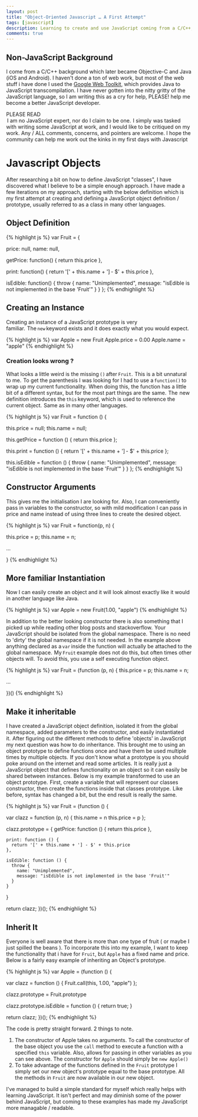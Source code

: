 ```yaml
---
layout: post
title: "Object-Oriented Javascript … A First Attempt"
tags: [javascript]
description: Learning to create and use JavaScript coming from a C/C++, Objective-C and Java background.
comments: true
---
```


## Non-JavaScript Background
I come from  a C/C++ background which later became Objective-C and Java (iOS and Android).  I haven't done a ton of web work, but most of the web stuff i have done I used the [Google Web Toolkit](http://gwtproject.com), which provides Java to JavaScript transcompilation.  I have never gotten into the nitty gritty of the JavaScript language, so I am writing this as a cry for help, PLEASE! help me become a better JavaScript developer.

<div class="alert warning"><i style="display:inline-block" class="icon-star"> </i><span style="display:inline-block">PLEASE READ</span> <i style="display:inline-block" class="icon-star"> </i> <br /> I am no JavaScript expert, nor do I claim to be one.  I simply was tasked with writing some JavaScript at work, and I would like to be critiqued on my work.  Any / ALL comments, concerns, and pointers are welcome.  I hope the community can help me work out the kinks in my first days with Javascript</div>

# Javascript Objects

After researching a bit on how to define JavaScript "classes", I have discovered what I believe to be a simple enough approach.  I have made a few iterations on my approach, starting with the below definition which is my first attempt at creating and defining a JavaScript object definition / prototype, usually referred to as a class in many other languages.

## Object Definition

{% highlight js %}
var Fruit = {

  price: null,
  name: null,

  getPrice: function() {
    return this.price
  },

  print: function() {
    return '[' + this.name + '] - $' + this.price
  },

  isEdible: function() {
    throw {
      name: "Unimplemented",
      message: "isEdible is not implemented in the base 'Fruit'"
    }
  }
};
{% endhighlight %}

## Creating an Instance

Creating an instance of a JavaScript prototype is very familiar.  The ```new``` keyword exists and it does exactly what you would expect.

{% highlight js %}
var Apple = new Fruit
Apple.price = 0.00
Apple.name = "apple"
{% endhighlight %}

### Creation looks wrong ?
What looks a little weird is the missing ```()``` after ```Fruit```.  This is a bit unnatural to me.  To get the parenthesis I was looking for I had to use a ```function()``` to wrap up my current functionality.  When doing this, the function has a little bit of a different syntax, but for the most part things are the same.  The  new definition introduces the ```this``` keyword, which is used to reference the current object.  Same as in many other languages.

{% highlight js %}
var Fruit = function () {

  this.price = null;
  this.name = null;

  this.getPrice = function () {
    return this.price
  };

  this.print = function () {
    return '[' + this.name + '] - $' + this.price
  };

  this.isEdible = function () {
    throw {
      name: "Unimplemented",
      message: "isEdible is not implemented in the base 'Fruit'"
    }
  }
};
{% endhighlight %}

## Constructor Arguments
This gives me the initialisation I are looking for.  Also, I can conveniently pass in variables to the constructor, so with mild modification I can pass in price and name instead of using three lines to create the desired object.

{% highlight js %}
var Fruit = function(p, n) {

  this.price = p;
  this.name = n;

  ...

}
{% endhighlight %}  

## More familiar Instantiation
Now I can easily create an object and it will look almost exactly like it would in another language like Java.

{% highlight js %}
var Apple = new Fruit(1.00, "apple")
{% endhighlight %}

In addition to the better looking constructor there is also something that I picked up while reading other blog posts and stackoverflow.  Your JavaScript should be isolated from the global namespace.  There is no need to 'dirty' the global namespace if it is not needed.  In the example above anything declared as a ```var``` inside the function will actually be attached to the global namespace.  My ```Fruit``` example does not do this, but often times other objects will.  To avoid this, you use a self executing function object.

{% highlight js %}
var Fruit = (function (p, n) {
  this.price = p;
  this.name = n;

  ...

})()
{% endhighlight %}

## Make it inheritable
I have created a JavaScript object definition, isolated it from the global namespace, added parameters to the constructor, and easily instantiated it.  After figuring out the different methods to define 'objects' in JavaScript my next question was how to do inheritance.  This brought me to using an object prototype to define functions once and have them be used multiple times by multiple objects.  If you don't know what a prototype is you should poke around on the internet and read some articles.  It is really just a JavaScript object that defines functionality on an object so it can easily be shared between instances.  Below is my example transformed to use an object prototype.  First, create a variable that will represent our classes constructor, then create the functions inside that classes prototype.  Like before, syntax has changed a bit, but the end result is really the same.

{% highlight js %}
var Fruit = (function () {

  var clazz = function (p, n) {
    this.name = n
    this.price = p
  };

  clazz.prototype = {
    getPrice: function () {
      return this.price
    },

    print: function () {
      return '[' + this.name + '] - $' + this.price
    },

    isEdible: function () {
      throw {
        name: "Unimplemented",
        message: "isEdible is not implemented in the base 'Fruit'"
      }
    }
  }

  return clazz;
})();
{% endhighlight %}

## Inherit It
Everyone is well aware that there is more than one type of fruit ( or maybe I just spilled the beans ).  To incorporate this into my example, I want to keep the functionality that i have for ```Fruit```, but ```Apple``` has a fixed name and price.  Below is a fairly easy example of inheriting an Object's prototype.

{% highlight js %}
var Apple = (function () {

  var clazz = function () {
    Fruit.call(this, 1.00, "apple")
  };

  clazz.prototype = Fruit.prototype

  clazz.prototype.isEdible = function () {
    return true;
  }

  return clazz;
})();
{% endhighlight %}

The code is pretty straight forward.  2 things to note.
1. The constructor of Apple takes no arguments.  To call the constructor of the base object you use the ```call``` method to execute a function with a specified ```this``` variable.  Also, allows for passing in other variables as you can see above.  The constructor for ```Apple``` should simply be ```new Apple()```
2. To take advantage of the functions defined in the ```Fruit``` prototype I simply set our  new object's prototype equal to the base prototype.  All the methods in ```Fruit``` are now available in our new object.

I've managed to build a simple standard for myself which really helps with learning JavaScript.   It isn't perfect and may diminish some of the power behind JavaScript, but coming to these examples has made my JavaScript more managable / readable.
